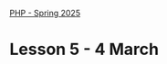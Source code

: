 [PHP - Spring 2025](https://github.com/arturomorarioja-kea/WD_PHP_F25/blob/main/README.md)

# Lesson 5 - 4 March

[--> git pull oop_library_v2]: #
[--> OOP _toString(), OOP samples: 3 static, 5 override, 6 property array, 7, 8 (explain dependency injection), 9, 10, 11, then recap]: #
[--> Cookies. Slides. Code sample. In-class exercise]: #
[--> php_pdo -> turn Database->connect() into the constructor ]: #

[## Exercise solution]: #
[- OOP extended library management(https://github.com/arturomorarioja/php_oop_library_v2)]: #

[## In-class exercises]: #

[### OOP Library Management v3]: #

[Expand version 2(https://github.com/arturomorarioja/php_oop_library_v2) of the library management system:]: #
[- Turn `LibraryItem` into an abstract class]: #
[- Make `LibraryItem->getDetails()` an abstract method so that it is implemented in `LibraryItem`'s child classes]: #
[- For this new version, the library will only allow books and DVDs (but not magazines) to be borrowed]: #
[  - Remove `borrow()` and `returnItem()` from `LibraryItem`, as not all child classes will use them]: #
[  - Rather, make `Book` and `DVD` implement an interface `Borrowable` with the methods `borrowItem()` and `returnItem()`]: #

[- Example of usage and output: index.php(https://github.com/arturomorarioja-kea/WD_PHP_F25/blob/main/Lesson05/index.php), output.htm(https://github.com/arturomorarioja-kea/WD_PHP_F25/blob/main/Lesson05/output.htm)]: #

[### Language cookies]: #
[Write a PHP application that changes the language of the text to display via cookies:]: #

[!image(https://github.com/user-attachments/assets/8b5ebf44-06fc-49db-b9cb-f4490adef826)]: #

[!image(https://github.com/user-attachments/assets/3c4e79a1-d080-41b6-8876-9664bbb032e2)]: #

[Find the texts in both languages in the files `kea_en.json`(https://github.com/arturomorarioja-kea/WD_PHP_F25/blob/main/Lesson02/kea_en.json) and `kea_da.json`(https://github.com/arturomorarioja-kea/WD_PHP_F25/blob/main/Lesson02/kea_da.json).]: #

[**Notice**]: #
[To make the dropdown trigger the change without a submit button, you need to add a little JavaScript that submits the form where the dropdown is upon its `change` event.]: #

[## Homework]: #
[Check out these slide decks:]: #
[- Cookies in **PHP Syntax**]: #
[- **Object-oriented Programming** in depth]: #

[Check out these code samples:]: #
[- Cookie management(https://github.com/arturomorarioja/php_cookies)]: #

